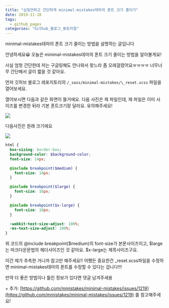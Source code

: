 ```yaml
---
title: "삽질안하고 간단하게 minimal-mistakes테마의 폰트 크기 줄이기"
date: 2019-11-18
tags:
  - github_pages
categories: "Github_블로그_튜토리얼"
---
```


minimal-mistakes테마의 폰트 크기 줄이는 방법을 설명하는 글입니다



안녕하세요😀 오늘은 minimal-mistakes테마의 폰트 크기 줄이는 방법을 알아볼게요!

사실 엄청 간단한데 저는 구글링해도 안나와서 찾느라 좀 오래걸렸어요ㅠㅠㅠㅠ 너무너무 간단해서 글이 짧을 것 같아요. 



먼저 깃허브 블로그 레포지토리의 `/_sass/minimal-mistakes/\_reset.scss` 파일을 열어보세요.

열어보시면 다음과 같은 화면이 뜰거에요. 다음 사진은 제 파일인데, 제 파일은 이미 사이즈를 변경한 뒤라 기본 폰트크기랑 달라요. 유의해주세요!

![](https://user-images.githubusercontent.com/45457678/69048721-87758780-0a41-11ea-87d7-80fad38ad829.png)

다음사진은 원래 크기에요

![](https://user-images.githubusercontent.com/45457678/69057015-771ad800-0a54-11ea-8b3e-afe68c461d66.png)



```scss
html {
  box-sizing: border-box;
  background-color: $background-color;
  font-size: 14px;

  @include breakpoint($medium) {
    font-size: 14px;
  }

  @include breakpoint($large) {
    font-size: 16px;
  }

  @include breakpoint($x-large) {
    font-size: 18px;
  }

  -webkit-text-size-adjust: 100%;
  -ms-text-size-adjust: 100%;
}
```

위 코드의 @include breakpoint(\$medium)의 font-size가 본문사이즈이고, \$large는 마크다운문법의 헤더사이즈인 것 같아요. \$x-large는 제목사이즈구요.

이건 제가 추측한 거니까 참고만 해주세요!! 어쨌든 중요한건 _reset.scss파일을 수정하면 minimal-mistakes테마의 폰트를 수정할 수 있다는 겁니다!!!

만약 더 좋은 방법이나 틀린 정보가 있다면 댓글 남겨주세용



\+ 추가: [https://github.com/mmistakes/minimal-mistakes/issues/1219](https://github.com/mmistakes/minimal-mistakes/issues/1219) 를 참고해주세요!